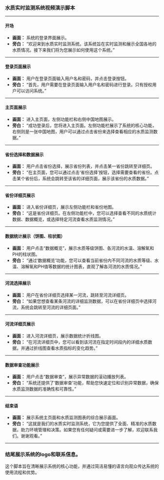 ### 水质实时监测系统视频演示脚本

---

#### 开场
- **画面：** 系统的登录界面展示。
- **旁白：** “欢迎来到水质实时监测系统。该系统旨在实时监测和展示全国各地的水质情况。接下来我们将为您展示如何使用这个系统。”

---

#### 登录页面展示
- **画面：** 用户在登录页面输入用户名和密码，并点击登录按钮。
- **旁白：** “首先，用户需要在登录页面输入用户名和密码进行登录。只有授权用户可以访问系统。”

---

#### 主页面展示
- **画面：** 进入主页面，左侧功能栏和右侧中国地图展示。
- **旁白：** “成功登录后，您将进入主页面。左侧功能栏展示了系统的核心功能，右侧则是一张中国地图，用户可以通过点击省份来选择查看相应的水质监测数据。”

---

#### 省份选择和数据展示
- **画面：** 用户点击省份选择，展示省份列表，并点击某一省份跳转至详细页。
- **旁白：** “在主页面，您可以通过点击‘省份选择’按钮，选择需要查看的省份。点击某个省份后，系统会跳转至该省的详细页面，展示该省份的水质数据。”

---

#### 省份详细页展示
- **画面：** 进入省份详细页，展示左侧功能栏和省份地图。
- **旁白：** “这是省份详细页。在左侧功能栏中，您可以选择查看不同的水质统计数据、数据概览，或选择特定河流查看水质监测情况。”

---

#### 数据统计展示（饼图、柱状图）
- **画面：** 用户点击“数据概览”，展示水质等级饼图、各河流的水温、溶解氧和PH的柱状图。
- **旁白：** “通过‘数据概览’功能，您可以查看当前省份内不同河流的水质等级、水温、溶解氧和PH值等数据的统计图表，直观了解各河流的水质情况。”

---

#### 河流选择展示
- **画面：** 用户在省份详细页选择某一河流，跳转至河流详细页。
- **旁白：** “如果您想查看某条河流的详细监测数据，可以在省份详细页中选择河流，系统会跳转至河流的详细页面。”

---

#### 河流详细页展示
- **画面：** 进入河流详细页，展示数据统计折线图。
- **旁白：** “在河流详细页中，您可以看到该河流在指定时间段内的详细水质数据，并通过折线图查看水质指标的变化趋势。”

---

#### 数据审查功能展示
- **画面：** 用户点击“数据审查”，展示异常数据的滚动播放列表。
- **旁白：** “系统还提供了‘数据审查’功能，帮助您快速定位和识别异常数据，确保水质监测数据的准确性和可靠性。”

---

#### 结束语
- **画面：** 展示系统主页面和水质监测图表的综合展示画面。
- **旁白：** “这就是我们的水质实时监测系统，它为您提供了全面、精准的水质数据，助力环境管理和决策。如果您有任何疑问或需要进一步了解，欢迎联系我们。谢谢观看。”

---

### 结尾展示系统的logo和联系信息。

这个脚本旨在清晰展示系统的核心功能，并通过简洁易懂的语言向观众传达系统的使用流程和优势。
